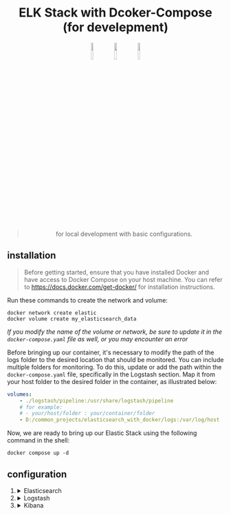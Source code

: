 

<h1 align="center">ELK Stack with Dcoker-Compose (for develepment)</h1>

<p align="center" width="100%">
    <img width="10%" src="https://static-www.elastic.co/v3/assets/bltefdd0b53724fa2ce/blt8b679e63f2b49b27/5d082d93877575d0584761c0/logo-logstash-32-color.svg">
    <img width="10%" src="https://static-www.elastic.co/v3/assets/bltefdd0b53724fa2ce/blt36f2da8d650732a0/5d0823c3d8ff351753cbc99f/logo-elasticsearch-32-color.svg">
    <img width="10%" src="https://static-www.elastic.co/v3/assets/bltefdd0b53724fa2ce/blt4466841eed0bf232/5d082a5e97f2babb5af907ee/logo-kibana-32-color.svg">
</p><br>

> <p align="center">for local development with basic configurations.</p>

## installation
> Before getting started, ensure that you have installed Docker and have access to Docker Compose on your host machine. You can refer to <https://docs.docker.com/get-docker/> for installation instructions.

Run these commands to create the network and volume:

```
docker network create elastic
docker volume create my_elasticsearch_data
```
*If you modify the name of the volume or network, be sure to update it in the `docker-compose.yaml` file as well, or you may encounter an error*

Before bringing up our container, it's necessary to modify the path of the logs folder to the desired location that should be monitored. You can include multiple folders for monitoring. To do this, update or add the path within the `docker-compose.yaml` file, specifically in the Logstash section. Map it from your host folder to the desired folder in the container, as illustrated below:
```yaml
volumes:
    - ./logstash/pipeline:/usr/share/logstash/pipeline
    # for example:
    # - your/host/folder : your/container/folder
    - D:/common_projects/elasticsearch_with_docker/logs:/var/log/host
```

Now, we are ready to bring up our Elastic Stack using the following command in the shell:

```
docker compose up -d
```

## configuration

1.  <details>
    <summary>Elasticsearch</summary>
    
    - Change the `node.name` to your desired value.

    - By default, `network.host` `and http.host` are set to `0.0.0.0`.
    
    - By default, security is disabled. However, if you need to secure the configuration, navigate to `elasticsearch/elasticsearch.yml` and uncomment the relevant configurations. It's advisable to refer to the Elasticsearch documentation for using [Docker](https://www.elastic.co/guide/en/elasticsearch/reference/current/docker.html).<br>
        *you can find this config at the end of the file to uncomment it.*
        ```yml
        xpack.security.enabled: false

        xpack.security.enrollment.enabled: true

        # Enable encryption for HTTP API client connections, such as Kibana Logstash, and Agents
        xpack.security.http.ssl:
        enabled: true
        keystore.path: path/to/certs/http.p12

        # Enable encryption and mutual authentication between cluster nodes
        xpack.security.transport.ssl:
        enabled: true
        verification_mode: certificate
        keystore.path: path/to/certs/transport.p12
        truststore.path: path/to/certs/transport.p12
        # Create a new cluster with the current node only
        # Additional nodes can still join the cluster later
        cluster.initial_master_nodes: ["change-the-name"]
        ```
    </details>

2.  <details>
    <summary>Logstash</summary>

    - By default, we monitor the `/var/log/host` directory, and every file with a `.log` is continuously checked by Logstash. Whenever there is a change, it sends the data to Elasticsearch

    - if you are using file beat you can use this code and replace it in `logstash/pipeline/log_stream.conf` directory:
        ```
        input {
            beats {
                port => 5044
                codec => json
            }
        }
        ```

    </details>

3.  <details>
    <summary>Kibana</summary>

    - For development purposes, there's no need to concern ourselves with configuring Kibana. However, if it becomes necessary, you can add the following YAML code to the Kibana configuration in the `docker-compose.yaml` file.:<br>
        ```yaml
        volumes:
            - ./kibana/kibana.yml:/usr/share/kibana/kibana.yml
        ```
    </details>
